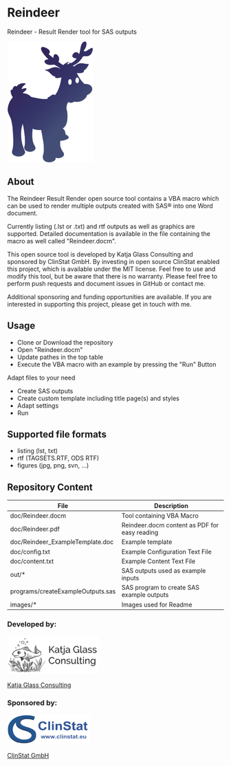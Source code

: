 # Reindeer
Reindeer - Result Render tool for SAS outputs

![Reindeer Logo](./images/reindeer_001_200.png)

## About
The Reindeer Result Render open source tool contains a VBA macro which can be used to render multiple outputs created with SAS® into one Word document. 

Currently listing (.lst or .txt) and rtf outputs as well as graphics are supported. Detailed documentation is available in the file containing the macro as well called  "Reindeer.docm".

This open source tool is developed by Katja Glass Consulting and sponsored by ClinStat GmbH. By investing in open source ClinStat enabled this project, which is available under the MIT license. Feel free to use and modify this tool, but be aware that there is no warranty. Please feel free to perform push requests and document issues in GitHub or contact me. 

Additional sponsoring and funding opportunities are available. If you are interested in supporting this project, please get in touch with me.

## Usage

- Clone or Download the repository
- Open "Reindeer.docm"
- Update pathes in the top table
- Execute the VBA macro with an example by pressing the "Run" Button

Adapt files to your need

- Create SAS outputs
- Create custom template including title page(s) and styles
- Adapt settings 
- Run

## Supported file formats

- listing (lst, txt)
- rtf (TAGSETS.RTF, ODS RTF)
- figures (jpg, png, svn, ...)

## Repository Content

File | Description
--- | ---
doc/Reindeer.docm | Tool containing VBA Macro
doc/Reindeer.pdf | Reindeer.docm content as PDF for easy reading
doc/Reindeer_ExampleTemplate.doc | Example template
doc/config.txt | Example Configuration Text File
doc/content.txt | Example Content Text File
out/* | SAS outputs used as example inputs
programs/createExampleOutputs.sas | SAS program to create SAS example outputs
images/* | Images used for Readme

### Developed by:

<img src="./images/glacon_logo_small.png" height="90" alt="Logo Katja Glass Consulting">

[Katja Glass Consulting](https://www.glacon.eu)

### Sponsored by:

<img src="./images/clinstat_logo_small.png" height="70" alt="Logo ClinStat GmbH">

[ClinStat GmbH](https://clinstat.eu)